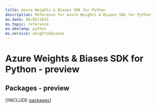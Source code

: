 ```yaml
---
title: Azure Weights & Biases SDK for Python
description: Reference for Azure Weights & Biases SDK for Python
ms.date: 06/02/2025
ms.topic: reference
ms.devlang: python
ms.service: weights&biases
---
```

# Azure Weights & Biases SDK for Python - preview
## Packages - preview
[!INCLUDE [packages](weights-&-biases-index.md)]